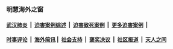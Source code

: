 
### 明慧海外之窗

####  [武汉肺炎](indexes/365.md?t=03030900) &nbsp;|&nbsp;  [迫害案例综述](indexes/328.md?t=03030900) &nbsp;|&nbsp; [迫害致死案例](indexes/277.md?t=03030900)  &nbsp;|&nbsp; [更多迫害案例](indexes/81.md?t=03030900)  &nbsp;|&nbsp; 
####  [时事评论](indexes/19.md?t=03030900) &nbsp;|&nbsp; [海外简讯](indexes/245.md?t=03030900)&nbsp;|&nbsp;  [社会支持](indexes/140.md?t=03030900) &nbsp;|&nbsp; [褒奖决议](indexes/282.md?t=03030900) &nbsp;|&nbsp; [社区报道](indexes/91.md?t=03030900)  &nbsp;|&nbsp; [天人之间](indexes/78.md?t=03030900) 

